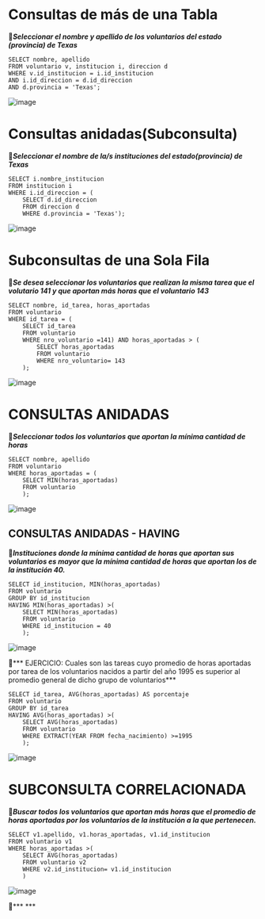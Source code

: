# Consultas de más de una Tabla

📍***Seleccionar el nombre y apellido de los voluntarios del
estado (provincia) de Texas***
```
SELECT nombre, apellido
FROM voluntario v, institucion i, direccion d
WHERE v.id_institucion = i.id_institucion
AND i.id_direccion = d.id_direccion
AND d.provincia = 'Texas';
```
![image](https://github.com/M-VictoriaCM/RepasoBaseDeDatos/assets/70769530/30064fdf-f0c2-4aec-ac58-06570dce578a)

# Consultas anidadas(Subconsulta)
📍***Seleccionar el nombre de la/s instituciones del estado(provincia) de Texas***
```
SELECT i.nombre_institucion
FROM institucion i
WHERE i.id_direccion = (
    SELECT d.id_direccion
    FROM direccion d
    WHERE d.provincia = 'Texas');
```
![image](https://github.com/M-VictoriaCM/RepasoBaseDeDatos/assets/70769530/753dd630-b3dd-4cb4-abf9-884c2ed17c8e)

# Subconsultas de una Sola Fila

📍***Se desea seleccionar los voluntarios que realizan la misma tarea que el volutario 141 y que aportan más horas que el voluntario 143***
```
SELECT nombre, id_tarea, horas_aportadas
FROM voluntario
WHERE id_tarea = (
    SELECT id_tarea
    FROM voluntario
    WHERE nro_voluntario =141) AND horas_aportadas > (
        SELECT horas_aportadas
        FROM voluntario
        WHERE nro_voluntario= 143
    );
```
![image](https://github.com/M-VictoriaCM/RepasoBaseDeDatos/assets/70769530/52f1e27c-cb7f-4089-9a81-b9fd7001ed0e)

 # CONSULTAS ANIDADAS

 📍***Seleccionar todos los voluntarios que aportan la mínima
cantidad de horas***
```
SELECT nombre, apellido
FROM voluntario
WHERE horas_aportadas = (
    SELECT MIN(horas_aportadas)
    FROM voluntario
    );
```
![image](https://github.com/M-VictoriaCM/RepasoBaseDeDatos/assets/70769530/61ec35f6-846e-4c6c-a926-f32abcb10774)

## CONSULTAS ANIDADAS - HAVING
📍***Instituciones donde la mínima cantidad de horas
que aportan sus voluntarios es mayor que la mínima
cantidad de horas que aportan los de la institución 40.***
```
SELECT id_institucion, MIN(horas_aportadas)
FROM voluntario
GROUP BY id_institucion
HAVING MIN(horas_aportadas) >(
    SELECT MIN(horas_aportadas)
    FROM voluntario
    WHERE id_institucion = 40
    );
```
![image](https://github.com/M-VictoriaCM/RepasoBaseDeDatos/assets/70769530/aa74d3dc-21cd-4d01-87b1-5461cc6d272b)

📍*** EJERCICIO: Cuales son las tareas cuyo promedio de horas aportadas por tarea de los voluntarios nacidos a partir del año 1995
es superior al promedio general de dicho grupo de voluntarios***
```
SELECT id_tarea, AVG(horas_aportadas) AS porcentaje
FROM voluntario
GROUP BY id_tarea
HAVING AVG(horas_aportadas) >(
    SELECT AVG(horas_aportadas)
    FROM voluntario
    WHERE EXTRACT(YEAR FROM fecha_nacimiento) >=1995
    );
```
![image](https://github.com/M-VictoriaCM/RepasoBaseDeDatos/assets/70769530/42b2d7cb-bf55-42fc-9773-d9a85ae250dc)

# SUBCONSULTA CORRELACIONADA
📍***Buscar todos los voluntarios que aportan más horas que el promedio de horas aportadas por los voluntarios de la institución a la que pertenecen.***
```
SELECT v1.apellido, v1.horas_aportadas, v1.id_institucion
FROM voluntario v1
WHERE horas_aportadas >(
    SELECT AVG(horas_aportadas)
    FROM voluntario v2
    WHERE v2.id_institucion= v1.id_institucion
    )
```
![image](https://github.com/M-VictoriaCM/RepasoBaseDeDatos/assets/70769530/dcdc5455-b6e9-40f2-a4ff-71caf4c8afdd)

📍*** ***
```
```
